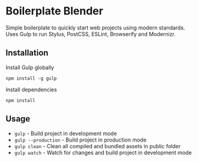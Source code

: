 # Boilerplate Blender

Simple boilerplate to quickly start web projects using modern standards. Uses Gulp to run Stylus, PostCSS, ESLint, Browserify and Modernizr.

## Installation

Install Gulp globally
```
npm install -g gulp
```

Install dependencies
```
npm install
```

## Usage

* `gulp` - Build project in development mode
* `gulp --production` - Build project in production mode
* `gulp clean` - Clean all compiled and bundled assets in public folder
* `gulp watch` - Watch for changes and build project in development mode
